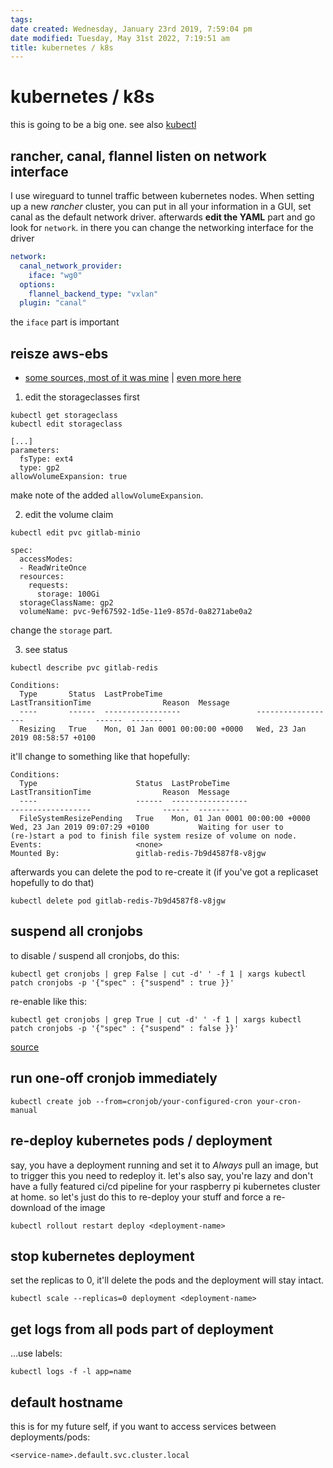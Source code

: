```yaml
---
tags: 
date created: Wednesday, January 23rd 2019, 7:59:04 pm
date modified: Tuesday, May 31st 2022, 7:19:51 am
title: kubernetes / k8s
---
```


# kubernetes / k8s

this is going to be a big one. see also [kubectl](/man/kubectl/)

## rancher, canal, flannel listen on network interface

I use wireguard to tunnel traffic between kubernetes nodes. When setting up a new *rancher* cluster, you can put in all your information in a GUI, set canal as the default network driver. afterwards **edit the YAML** part and go look for `network`. in there you can change the networking interface for the driver

```yaml
network: 
  canal_network_provider: 
    iface: "wg0"
  options: 
    flannel_backend_type: "vxlan"
  plugin: "canal"
```

the `iface` part is important

## reisze aws-ebs

* [some sources, most of it was mine](https://kubernetes.io/blog/2018/07/12/resizing-persistent-volumes-using-kubernetes/) | [even more here](https://akomljen.com/easy-way-to-resize-kubernetes-persistent-volumes/)

1. edit the storageclasses first

```
kubectl get storageclass
kubectl edit storageclass
```

```
[...]
parameters:
  fsType: ext4
  type: gp2
allowVolumeExpansion: true
```

make note of the added `allowVolumeExpansion`.

2. edit the volume claim

```
kubectl edit pvc gitlab-minio
```

```
spec:
  accessModes:
  - ReadWriteOnce
  resources:
    requests:
      storage: 100Gi
  storageClassName: gp2
  volumeName: pvc-9ef67592-1d5e-11e9-857d-0a8271abe0a2
```

change the `storage` part.

3. see status

```
kubectl describe pvc gitlab-redis
```

```
Conditions:
  Type       Status  LastProbeTime                     LastTransitionTime                Reason  Message
  ----       ------  -----------------                 ------------------                ------  -------
  Resizing   True    Mon, 01 Jan 0001 00:00:00 +0000   Wed, 23 Jan 2019 08:58:57 +0100           
```

it'll change to something like that hopefully:

```
Conditions:
  Type                      Status  LastProbeTime                     LastTransitionTime                Reason  Message
  ----                      ------  -----------------                 ------------------                ------  -------
  FileSystemResizePending   True    Mon, 01 Jan 0001 00:00:00 +0000   Wed, 23 Jan 2019 09:07:29 +0100           Waiting for user to (re-)start a pod to finish file system resize of volume on node.
Events:                     <none>
Mounted By:                 gitlab-redis-7b9d4587f8-v8jgw
```

afterwards you can delete the pod to re-create it (if you've got a replicaset hopefully to do that)

```
kubectl delete pod gitlab-redis-7b9d4587f8-v8jgw
```

## suspend all cronjobs

to disable / suspend all cronjobs, do this:

```
kubectl get cronjobs | grep False | cut -d' ' -f 1 | xargs kubectl patch cronjobs -p '{"spec" : {"suspend" : true }}'
```

re-enable like this:

```
kubectl get cronjobs | grep True | cut -d' ' -f 1 | xargs kubectl patch cronjobs -p '{"spec" : {"suspend" : false }}'
```

[source](https://stackoverflow.com/a/55090194/10272994)

## run one-off cronjob immediately

```
kubectl create job --from=cronjob/your-configured-cron your-cron-manual
```

## re-deploy kubernetes pods / deployment

say, you have a deployment running and set it to *Always* pull an image, but to trigger this you need to redeploy it. let's also say, you're lazy and don't have a fully featured ci/cd pipeline for your raspberry pi kubernetes cluster at home. so let's just do this to re-deploy your stuff and force a re-download of the image

```shell
kubectl rollout restart deploy <deployment-name>
```

## stop kubernetes deployment

set the replicas to 0, it'll delete the pods and the deployment will stay intact.

```
kubectl scale --replicas=0 deployment <deployment-name>
```

## get logs from all pods part of deployment

…use labels:

```shell
kubectl logs -f -l app=name
```

## default hostname

this is for my future self, if you want to access services between deployments/pods:

```shell
<service-name>.default.svc.cluster.local
```
